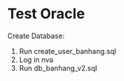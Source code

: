 # Test Oracle
Create Database:

1. Run create_user_banhang.sql
2. Log in nva
3. Run db_banhang_v2.sql
